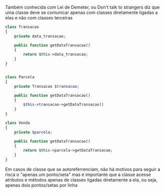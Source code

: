 Também conhecida com Lei de Demeter, ou Don't talk to strangers diz que uma classe deve se comunicar apenas com classes diretamente ligadas a elas e não com classes terceiras

```php
class Transacao
{
	private data_transacao;

	public function getDataTransacao()
	{
		return $this->data_transacao;
	}
}


class Parcela
{
	private Transacao $transacao;

	public function getDataTransacao()
	{
		$this->transacao->getDataTransacao()
	}
}

class Venda
{
	private $parcela;

	public function getDataTransacao()
	{
		return $this->parcela->getDataTransacao;
	}
}
```

Em casos de classe que se autoreferrenciam, não há motivos para seguir a risca o "apenas um ponto/seta" mas é importante que a classe acesse atributos e métodos apenas de classes ligadas diretamente a ela, ou seja, apenas dois pontos/setas por linha
